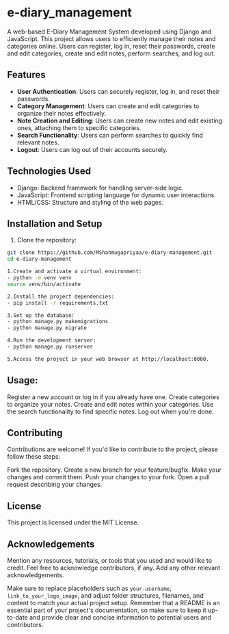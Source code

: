 # e-diary_management

A web-based E-Diary Management System developed using Django and JavaScript. This project allows users to efficiently manage their notes and categories online. Users can register, log in, reset their passwords, create and edit categories, create and edit notes, perform searches, and log out.

## Features

- **User Authentication**: Users can securely register, log in, and reset their passwords.
- **Category Management**: Users can create and edit categories to organize their notes effectively.
- **Note Creation and Editing**: Users can create new notes and edit existing ones, attaching them to specific categories.
- **Search Functionality**: Users can perform searches to quickly find relevant notes.
- **Logout**: Users can log out of their accounts securely.

## Technologies Used

- Django: Backend framework for handling server-side logic.
- JavaScript: Frontend scripting language for dynamic user interactions.
- HTML/CSS: Structure and styling of the web pages.

## Installation and Setup

1. Clone the repository:

```bash
git clone https://github.com/MShanmugapriyaa/e-diary-management.git
cd e-diary-management

1.Create and activate a virtual environment:
- python -m venv venv
source venv/bin/activate

2.Install the project dependencies:
- pip install -r requirements.txt

3.Set up the database:
- python manage.py makemigrations
- python manage.py migrate

4.Run the development server:
- python manage.py runserver

5.Access the project in your web browser at http://localhost:8000.
```
## Usage:

Register a new account or log in if you already have one.
Create categories to organize your notes.
Create and edit notes within your categories.
Use the search functionality to find specific notes.
Log out when you're done.

## Contributing
Contributions are welcome! If you'd like to contribute to the project, please follow these steps:

Fork the repository.
Create a new branch for your feature/bugfix.
Make your changes and commit them.
Push your changes to your fork.
Open a pull request describing your changes.

## License
This project is licensed under the MIT License.

## Acknowledgements
Mention any resources, tutorials, or tools that you used and would like to credit.
Feel free to acknowledge contributors, if any.
Add any other relevant acknowledgements.

Make sure to replace placeholders such as `your-username`, `link_to_your_logo_image`, and adjust folder structures, filenames, and content to match your actual project setup.
Remember that a README is an essential part of your project's documentation, so make sure to keep it up-to-date and provide clear and concise information to potential users and contributors.

